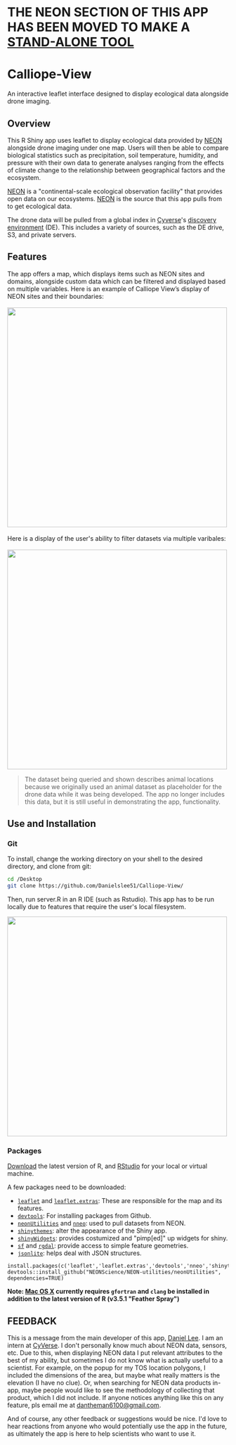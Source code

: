 # THE NEON SECTION OF THIS APP HAS BEEN MOVED TO MAKE A [STAND-ALONE TOOL](https://github.com/Danielslee51/NEON-Shiny-Browser)

# Calliope-View
An interactive leaflet interface designed to display ecological data alongside drone imaging.
## Overview
This R Shiny app uses leaflet to display ecological data provided by [NEON](https://www.neonscience.org/) alongside drone imaging under one map. Users will then be able to compare biological statistics such as precipitation, soil temperature, humidity, and pressure with their own data to generate analyses ranging from the effects of climate change to the relationship between geographical factors and the ecosystem.

[NEON](https://www.neonscience.org/) is a "continental-scale ecological observation facility" that provides open data on our ecosystems. [NEON](https://www.neonscience.org/) is the source that this app pulls from to get ecological data.

The drone data will be pulled from a global index in [Cyverse](http://www.cyverse.org/)'s [discovery environment](https://www.cyverse.org/discovery-environment) (DE). This includes a variety of sources, such as the DE drive, S3, and private servers.
## Features
The app offers a map, which displays items such as NEON sites and domains, alongside custom data which can be filtered and displayed based on multiple variables. Here is an example of Calliope View’s display of NEON sites and their boundaries:
<br><br>
<img src="Img/Calliope-View1.gif" height="500"/>
<br><br>
Here is a display of the user's ability to filter datasets via multiple varibales:
<br><br>
<img src="Img/Calliope-View2.gif" height="500"/>
> The dataset being queried and shown describes animal locations because we originally used an animal dataset as placeholder for the drone data while it was being developed. The app no longer includes this data, but it is still useful in demonstrating the app, functionality.
## Use and Installation
### Git
To install, change the working directory on your shell to the desired directory, and clone from git:
``` bash
cd /Desktop
git clone https://github.com/Danielslee51/Calliope-View/
```
Then, run server.R in an R IDE (such as Rstudio). This app has to be run locally due to features that require the user's local filesystem.

<img src="Img/RStudio.png" width="500"/>

### Packages

[Download](https://cran.r-project.org/) the latest version of R, and [RStudio](https://www.rstudio.com/) for your local or virtual machine.

A few packages need to be downloaded: <br>
* [`leaflet`](https://github.com/rstudio/leaflet) and [`leaflet.extras`](https://github.com/bhaskarvk/leaflet.extras): These are responsible for the map and its features.
* [`devtools`](https://cran.r-project.org/web/packages/devtools/index.html): For installing packages from Github.
* [`neonUtilities`](https://github.com/NEONScience/NEON-utilities/tree/master/neonUtilities) and [`nneo`](https://github.com/ropensci/nneo): used to pull datasets from NEON.
* [`shinythemes`](https://github.com/rstudio/shinythemes): alter the appearance of the Shiny app. 
* [`shinyWidgets`](https://github.com/dreamRs/shinyWidgets): provides costumized and "pimp[ed]" up widgets for shiny.
* [`sf`](https://github.com/r-spatial/sf) and [`rgdal`](https://github.com/cran/rgdal): provide access to simple feature geometries.
* [`jsonlite`](https://github.com/cran/jsonlite): helps deal with JSON structures.

```
install.packages(c('leaflet','leaflet.extras','devtools','nneo','shinythemes','shinyWidgets','sf','rgdal','jsonlite'))
devtools::install_github("NEONScience/NEON-utilities/neonUtilities", dependencies=TRUE)
```

**Note: [Mac OS X](https://cran.r-project.org/bin/macosx/tools/) currently requires `gfortran` and `clang` be installed in addition to the latest version of R (v3.5.1 "Feather Spray")** 

## FEEDBACK
This is a message from the main developer of this app, [Daniel Lee](https://github.com/Danielslee51). I am an intern at [CyVerse](http://www.cyverse.org/). I don't personally know much about NEON data, sensors, etc. Due to this, when displaying NEON data I put relevant attributes to the best of my ability, but sometimes I do not know what is actually useful to a scientist. For example, on the popup for my TOS location polygons, I included the dimensions of the area, but maybe what really matters is the elevation (I have no clue). Or, when searching for NEON data products in-app, maybe people would like to see the methodology of collecting that product, which I did not include. If anyone notices anything like this on any feature, pls email me at dantheman6100@gmail.com.

And of course, any other feedback or suggestions would be nice. I'd love to hear reactions from anyone who would potentially use the app in the future, as ultimately the app is here to help scientists who want to use it.
